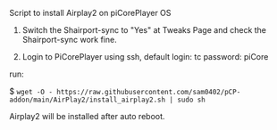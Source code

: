 Script to install Airplay2 on piCorePlayer OS

1. Switch the Shairport-sync to "Yes" at Tweaks Page and check the Shairport-sync work fine.

2. Login to PiCorePlayer using ssh, default login: tc password: piCore

run:

$ `wget -O - https://raw.githubusercontent.com/sam0402/pCP-addon/main/AirPlay2/install_airplay2.sh | sudo sh`

Airplay2 will be installed after auto reboot.
